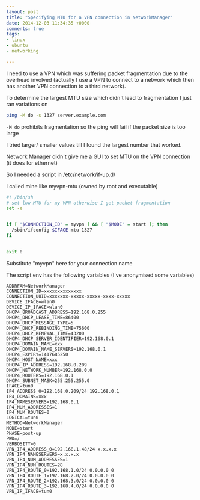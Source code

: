 ```yaml
---
layout: post
title: "Specifying MTU for a VPN connection in NetworkManager"
date: 2014-12-03 11:34:35 +0000
comments: true
tags: 
- linux
- ubuntu
- networking

---
```


I need to use a VPN which was suffering packet fragmentation due to the overhead involved (actually I use a VPN to connect to a network which then has another VPN connection to a third network).

To determine the largest MTU size which didn't lead to fragmentation I just ran variations on

<!--more-->

```bash 
ping -M do -s 1327 server.example.com
```

`-M do` prohibits fragmentation so the ping will fail if the packet size is too large

I tried larger/ smaller values till I found the largest number that worked.

Network Manager didn't give me a GUI to set MTU on the VPN connection (it does for ethernet)

So I needed a script in /etc/network/if-up.d/

I called mine like myvpn-mtu (owned by root and executable)

```bash
#! /bin/sh
# set low MTU for my VPN otherwise I get packet fragmentation
set -e


if [ "$CONNECTION_ID" = myvpn ] && [ "$MODE" = start ]; then
  /sbin/ifconfig $IFACE mtu 1327
fi


exit 0
```
Substitute "myvpn" here for your connection name 

The script env has the following variables (I've anonymised some variables)

```
ADDRFAM=NetworkManager
CONNECTION_ID=xxxxxxxxxxxxxx
CONNECTION_UUID=xxxxxxx-xxxxx-xxxxx-xxxx-xxxxx
DEVICE_IFACE=wlan0
DEVICE_IP_IFACE=wlan0
DHCP4_BROADCAST_ADDRESS=192.168.0.255
DHCP4_DHCP_LEASE_TIME=86400
DHCP4_DHCP_MESSAGE_TYPE=5
DHCP4_DHCP_REBINDING_TIME=75600
DHCP4_DHCP_RENEWAL_TIME=43200
DHCP4_DHCP_SERVER_IDENTIFIER=192.168.0.1
DHCP4_DOMAIN_NAME=xxx
DHCP4_DOMAIN_NAME_SERVERS=192.168.0.1
DHCP4_EXPIRY=1417685250
DHCP4_HOST_NAME=xxx
DHCP4_IP_ADDRESS=192.168.0.209
DHCP4_NETWORK_NUMBER=192.168.0.0
DHCP4_ROUTERS=192.168.0.1
DHCP4_SUBNET_MASK=255.255.255.0
IFACE=tun0
IP4_ADDRESS_0=192.168.0.209/24 192.168.0.1
IP4_DOMAINS=xxx
IP4_NAMESERVERS=192.168.0.1
IP4_NUM_ADDRESSES=1
IP4_NUM_ROUTES=0
LOGICAL=tun0
METHOD=NetworkManager
MODE=start
PHASE=post-up
PWD=/
VERBOSITY=0
VPN_IP4_ADDRESS_0=192.168.1.48/24 x.x.x.x
VPN_IP4_NAMESERVERS=x.x.x.x
VPN_IP4_NUM_ADDRESSES=1
VPN_IP4_NUM_ROUTES=28
VPN_IP4_ROUTE_0=192.168.1.0/24 0.0.0.0 0
VPN_IP4_ROUTE_1=192.168.2.0/24 0.0.0.0 0
VPN_IP4_ROUTE_2=192.168.3.0/24 0.0.0.0 0
VPN_IP4_ROUTE_3=192.168.4.0/24 0.0.0.0 0
VPN_IP_IFACE=tun0
```

